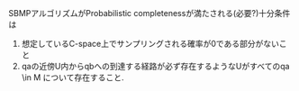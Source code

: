 SBMPアルゴリズムがProbabilistic completenessが満たされる(必要?)十分条件は
1. 想定しているC-space上でサンプリングされる確率が0である部分がないこと
2. qaの近傍U内からqbへの到達する経路が必ず存在するようなUがすべてのqa \in M について存在すること.
